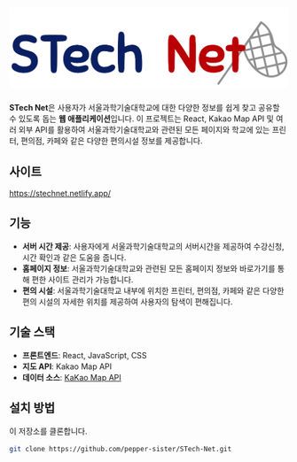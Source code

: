 ![STech Net Logo](./logo_text.png)
===

**STech Net**은 사용자가 서울과학기술대학교에 대한 다양한 정보를 쉽게 찾고 공유할 수 있도록 돕는 **웹 애플리케이션**입니다. 이 프로젝트는 React, Kakao Map API 및 여러 외부 API를 활용하여 서울과학기술대학교와 관련된 모든 페이지와 학교에 있는 프린터, 편의점, 카페와 같은 다양한 편의시설 정보를 제공합니다.

## 사이트

https://stechnet.netlify.app/

## 기능

- **서버 시간 제공**: 사용자에게 서울과학기술대학교의 서버시간을 제공하여 수강신청, 시간 확인과 같은 도움을 줍니다.
- **홈페이지 정보**: 서울과학기술대학교와 관련된 모든 홈페이지 정보와 바로가기를 통해 편한 사이트 관리가 가능합니다.
- **편의 시설**: 서울과학기술대학교 내부에 위치한 프린터, 편의점, 카페와 같은 다양한 편의 시설의 자세한 위치를 제공하여 사용자의 탐색이 편해집니다.

## 기술 스택

- **프론트엔드**: React, JavaScript, CSS
- **지도 API**: Kakao Map API
- **데이터 소스**: [KaKao Map API](https://apis.map.kakao.com/web/)

## 설치 방법

   이 저장소를 클론합니다.
   ```bash
   git clone https://github.com/pepper-sister/STech-Net.git
